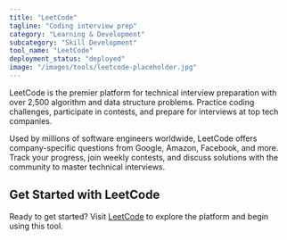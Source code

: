 ```yaml
---
title: "LeetCode"
tagline: "Coding interview prep"
category: "Learning & Development"
subcategory: "Skill Development"
tool_name: "LeetCode"
deployment_status: "deployed"
image: "/images/tools/leetcode-placeholder.jpg"
---
```

LeetCode is the premier platform for technical interview preparation with over 2,500 algorithm and data structure problems. Practice coding challenges, participate in contests, and prepare for interviews at top tech companies.

Used by millions of software engineers worldwide, LeetCode offers company-specific questions from Google, Amazon, Facebook, and more. Track your progress, join weekly contests, and discuss solutions with the community to master technical interviews.
## Get Started with LeetCode

Ready to get started? Visit [LeetCode](https://leetcode.com) to explore the platform and begin using this tool.
